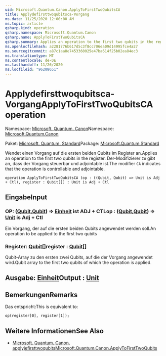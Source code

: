 ```yaml
---
uid: Microsoft.Quantum.Canon.ApplyToFirstTwoQubitsCA
title: Applydefirsttwoqubitsca-Vorgang
ms.date: 11/25/2020 12:00:00 AM
ms.topic: article
qsharp.kind: operation
qsharp.namespace: Microsoft.Quantum.Canon
qsharp.name: ApplyToFirstTwoQubitsCA
qsharp.summary: Applies an operation to the first two qubits in the register. The modifier `CA` indicates that the operation is controllable and adjointable.
ms.openlocfilehash: a2281776b617d5c3f8cc706ea09d14995fce4a27
ms.sourcegitcommit: a87c1aa8e7453360025e47ba614f25b02ea84ec3
ms.translationtype: MT
ms.contentlocale: de-DE
ms.lasthandoff: 11/26/2020
ms.locfileid: "96208651"
---
```

# <a name="applytofirsttwoqubitsca-operation"></a><span data-ttu-id="61642-102">Applydefirsttwoqubitsca-Vorgang</span><span class="sxs-lookup"><span data-stu-id="61642-102">ApplyToFirstTwoQubitsCA operation</span></span>

<span data-ttu-id="61642-103">Namespace: [Microsoft. Quantum. Canon](xref:Microsoft.Quantum.Canon)</span><span class="sxs-lookup"><span data-stu-id="61642-103">Namespace: [Microsoft.Quantum.Canon](xref:Microsoft.Quantum.Canon)</span></span>

<span data-ttu-id="61642-104">Paket: [Microsoft. Quantum. Standard](https://nuget.org/packages/Microsoft.Quantum.Standard)</span><span class="sxs-lookup"><span data-stu-id="61642-104">Package: [Microsoft.Quantum.Standard](https://nuget.org/packages/Microsoft.Quantum.Standard)</span></span>


<span data-ttu-id="61642-105">Wendet einen Vorgang auf die ersten beiden Qubits im Register an.</span><span class="sxs-lookup"><span data-stu-id="61642-105">Applies an operation to the first two qubits in the register.</span></span>
<span data-ttu-id="61642-106">Der-Modifizierer `CA` gibt an, dass der Vorgang steuerbar und adjointable ist.</span><span class="sxs-lookup"><span data-stu-id="61642-106">The modifier `CA` indicates that the operation is controllable and adjointable.</span></span>

```qsharp
operation ApplyToFirstTwoQubitsCA (op : ((Qubit, Qubit) => Unit is Adj + Ctl), register : Qubit[]) : Unit is Adj + Ctl
```


## <a name="input"></a><span data-ttu-id="61642-107">Eingabe</span><span class="sxs-lookup"><span data-stu-id="61642-107">Input</span></span>

### <a name="op--qubitqubit--unit--is-adj--ctl"></a><span data-ttu-id="61642-108">OP: ([Qubit](xref:microsoft.quantum.lang-ref.qubit),[Qubit](xref:microsoft.quantum.lang-ref.qubit)) => [Einheit](xref:microsoft.quantum.lang-ref.unit)  ist ADJ + CTL</span><span class="sxs-lookup"><span data-stu-id="61642-108">op : ([Qubit](xref:microsoft.quantum.lang-ref.qubit),[Qubit](xref:microsoft.quantum.lang-ref.qubit)) => [Unit](xref:microsoft.quantum.lang-ref.unit)  is Adj + Ctl</span></span>

<span data-ttu-id="61642-109">Ein Vorgang, der auf die ersten beiden Qubits angewendet werden soll.</span><span class="sxs-lookup"><span data-stu-id="61642-109">An operation to be applied to the first two qubits</span></span>


### <a name="register--qubit"></a><span data-ttu-id="61642-110">Register: [Qubit](xref:microsoft.quantum.lang-ref.qubit)[]</span><span class="sxs-lookup"><span data-stu-id="61642-110">register : [Qubit](xref:microsoft.quantum.lang-ref.qubit)[]</span></span>

<span data-ttu-id="61642-111">Qubit-Array zu den ersten zwei Qubits, auf die der Vorgang angewendet wird.</span><span class="sxs-lookup"><span data-stu-id="61642-111">Qubit array to the first two qubits of which the operation is applied.</span></span>



## <a name="output--unit"></a><span data-ttu-id="61642-112">Ausgabe: [Einheit](xref:microsoft.quantum.lang-ref.unit)</span><span class="sxs-lookup"><span data-stu-id="61642-112">Output : [Unit](xref:microsoft.quantum.lang-ref.unit)</span></span>



## <a name="remarks"></a><span data-ttu-id="61642-113">Bemerkungen</span><span class="sxs-lookup"><span data-stu-id="61642-113">Remarks</span></span>

<span data-ttu-id="61642-114">Das entspricht:</span><span class="sxs-lookup"><span data-stu-id="61642-114">This is equivalent to:</span></span>

```qsharp
op(register[0], register[1]);
```

## <a name="see-also"></a><span data-ttu-id="61642-115">Weitere Informationen</span><span class="sxs-lookup"><span data-stu-id="61642-115">See Also</span></span>

- [<span data-ttu-id="61642-116">Microsoft. Quantum. Canon. applyjefirsttwoqubits</span><span class="sxs-lookup"><span data-stu-id="61642-116">Microsoft.Quantum.Canon.ApplyToFirstTwoQubits</span></span>](xref:Microsoft.Quantum.Canon.ApplyToFirstTwoQubits)